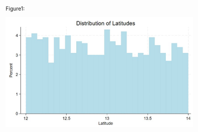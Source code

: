
Figure1: 

![My Picture](https://github.com/gui2de/ppol6818-group-poverty/blob/hfc/Design/02_outputs/Latitudes.jpg)
